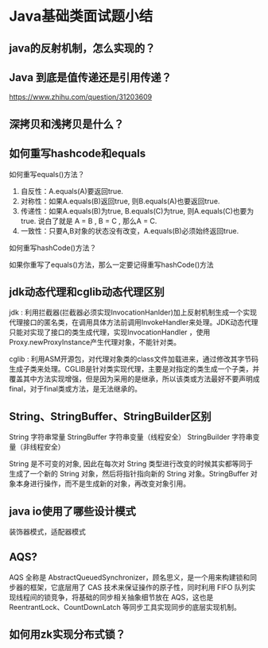 # Java基础类面试题小结

## java的反射机制，怎么实现的？

## Java 到底是值传递还是引用传递？

https://www.zhihu.com/question/31203609



## 深拷贝和浅拷贝是什么？



## 如何重写hashcode和equals

如何重写equals()方法？

1. 自反性：A.equals(A)要返回true.
2. 对称性：如果A.equals(B)返回true, 则B.equals(A)也要返回true.
3. 传递性：如果A.equals(B)为true, B.equals(C)为true, 则A.equals(C)也要为true. 说白了就是 A = B , B = C , 那么A = C.
4. 一致性：只要A,B对象的状态没有改变，A.equals(B)必须始终返回true.



如何重写hashCode()方法？

如果你重写了equals()方法，那么一定要记得重写hashCode()方法



## jdk动态代理和cglib动态代理区别

jdk : 利用拦截器(拦截器必须实现InvocationHanlder)加上反射机制生成一个实现代理接口的匿名类，在调用具体方法前调用InvokeHandler来处理。JDK动态代理只能对实现了接口的类生成代理，实现InvocationHandler ，使用Proxy.newProxyInstance产生代理对象，不能针对类。

cglib : 利用ASM开源包，对代理对象类的class文件加载进来，通过修改其字节码生成子类来处理。CGLIB是针对类实现代理，主要是对指定的类生成一个子类，并覆盖其中方法实现增强，但是因为采用的是继承，所以该类或方法最好不要声明成final，对于final类或方法，是无法继承的。

## String、StringBuffer、StringBuilder区别

String 字符串常量
StringBuffer 字符串变量（线程安全）
StringBuilder 字符串变量（非线程安全）

String 是不可变的对象, 因此在每次对 String 类型进行改变的时候其实都等同于生成了一个新的 String 对象，然后将指针指向新的 String 对象。StringBuffer 对象本身进行操作，而不是生成新的对象，再改变对象引用。

## java io使用了哪些设计模式

装饰器模式，适配器模式



## AQS?

AQS 全称是 AbstractQueuedSynchronizer，顾名思义，是一个用来构建锁和同步器的框架，它底层用了 CAS 技术来保证操作的原子性，同时利用 FIFO 队列实现线程间的锁竞争，将基础的同步相关抽象细节放在 AQS，这也是 ReentrantLock、CountDownLatch 等同步工具实现同步的底层实现机制。



## 如何用zk实现分布式锁？


